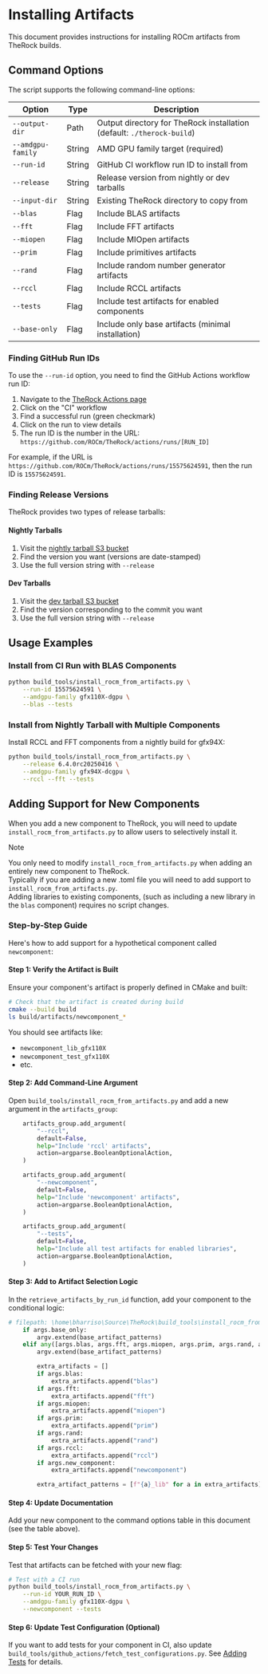 # Installing Artifacts

This document provides instructions for installing ROCm artifacts from TheRock builds.

## Command Options

The script supports the following command-line options:

| Option | Type | Description |
|--------|------|-------------|
| `--output-dir` | Path | Output directory for TheRock installation (default: `./therock-build`) |
| `--amdgpu-family` | String | AMD GPU family target (required) |
| `--run-id` | String | GitHub CI workflow run ID to install from |
| `--release` | String | Release version from nightly or dev tarballs |
| `--input-dir` | String | Existing TheRock directory to copy from |
| `--blas` | Flag | Include BLAS artifacts |
| `--fft` | Flag | Include FFT artifacts |
| `--miopen` | Flag | Include MIOpen artifacts |
| `--prim` | Flag | Include primitives artifacts |
| `--rand` | Flag | Include random number generator artifacts |
| `--rccl` | Flag | Include RCCL artifacts |
| `--tests` | Flag | Include test artifacts for enabled components |
| `--base-only` | Flag | Include only base artifacts (minimal installation) |

### Finding GitHub Run IDs

To use the `--run-id` option, you need to find the GitHub Actions workflow run ID:

1. Navigate to the [TheRock Actions page](https://github.com/ROCm/TheRock/actions)
2. Click on the "CI" workflow
3. Find a successful run (green checkmark)
4. Click on the run to view details
5. The run ID is the number in the URL: `https://github.com/ROCm/TheRock/actions/runs/[RUN_ID]`

For example, if the URL is `https://github.com/ROCm/TheRock/actions/runs/15575624591`, then the run ID is `15575624591`.

### Finding Release Versions

TheRock provides two types of release tarballs:

#### Nightly Tarballs

1. Visit the [nightly tarball S3 bucket](https://therock-nightly-tarball.s3.amazonaws.com/)
2. Find the version you want (versions are date-stamped)
3. Use the full version string with `--release`

#### Dev Tarballs

1. Visit the [dev tarball S3 bucket](https://therock-dev-tarball.s3.amazonaws.com/)
2. Find the version corresponding to the commit you want
3. Use the full version string with `--release`

## Usage Examples

### Install from CI Run with BLAS Components

````bash
python build_tools/install_rocm_from_artifacts.py \
    --run-id 15575624591 \
    --amdgpu-family gfx110X-dgpu \
    --blas --tests
````

### Install from Nightly Tarball with Multiple Components

Install RCCL and FFT components from a nightly build for gfx94X:

````bash
python build_tools/install_rocm_from_artifacts.py \
    --release 6.4.0rc20250416 \
    --amdgpu-family gfx94X-dcgpu \
    --rccl --fft --tests
````

## Adding Support for New Components

When you add a new component to TheRock, you will need to update `install_rocm_from_artifacts.py` to allow users to selectively install it.

> [!NOTE]
> You only need to modify `install_rocm_from_artifacts.py` when adding an entirely new component to TheRock.<br>
> Typically if you are adding a new .toml file you will need to add support to `install_rocm_from_artifacts.py`.<br>
> Adding libraries to existing components, (such as including a new library in the `blas` component) requires no script changes.

### Step-by-Step Guide

Here's how to add support for a hypothetical component called `newcomponent`:

#### Step 1: Verify the Artifact is Built

Ensure your component's artifact is properly defined in CMake and built:

````bash
# Check that the artifact is created during build
cmake --build build
ls build/artifacts/newcomponent_*
````

You should see artifacts like:
- `newcomponent_lib_gfx110X`
- `newcomponent_test_gfx110X`
- etc.

#### Step 2: Add Command-Line Argument

Open `build_tools/install_rocm_from_artifacts.py` and add a new argument in the `artifacts_group`:

````python
    artifacts_group.add_argument(
        "--rccl",
        default=False,
        help="Include 'rccl' artifacts",
        action=argparse.BooleanOptionalAction,
    )

    artifacts_group.add_argument(
        "--newcomponent",
        default=False,
        help="Include 'newcomponent' artifacts",
        action=argparse.BooleanOptionalAction,
    )

    artifacts_group.add_argument(
        "--tests",
        default=False,
        help="Include all test artifacts for enabled libraries",
        action=argparse.BooleanOptionalAction,
    )
````

#### Step 3: Add to Artifact Selection Logic

In the `retrieve_artifacts_by_run_id` function, add your component to the conditional logic:

````python
# filepath: \home\bharriso\Source\TheRock\build_tools\install_rocm_from_artifacts.py
    if args.base_only:
        argv.extend(base_artifact_patterns)
    elif any([args.blas, args.fft, args.miopen, args.prim, args.rand, args.rccl, args.new_component]):
        argv.extend(base_artifact_patterns)

        extra_artifacts = []
        if args.blas:
            extra_artifacts.append("blas")
        if args.fft:
            extra_artifacts.append("fft")
        if args.miopen:
            extra_artifacts.append("miopen")
        if args.prim:
            extra_artifacts.append("prim")
        if args.rand:
            extra_artifacts.append("rand")
        if args.rccl:
            extra_artifacts.append("rccl")
        if args.new_component:
            extra_artifacts.append("newcomponent")

        extra_artifact_patterns = [f"{a}_lib" for a in extra_artifacts]
````

#### Step 4: Update Documentation

Add your new component to the command options table in this document (see the table above).

#### Step 5: Test Your Changes

Test that artifacts can be fetched with your new flag:

````bash
# Test with a CI run
python build_tools/install_rocm_from_artifacts.py \
    --run-id YOUR_RUN_ID \
    --amdgpu-family gfx110X-dgpu \
    --newcomponent --tests
````

#### Step 6: Update Test Configuration (Optional)

If you want to add tests for your component in CI, also update `build_tools/github_actions/fetch_test_configurations.py`. See [Adding Tests](./adding_tests.md) for details.
